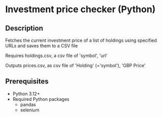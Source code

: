 # Investment price checker (Python)

## Description

Fetches the current investment price of a list of holdings using specified URLs and saves them to a CSV file

Requires holdings.csv, a csv file of 'symbol', 'url'

Outputs prices.csv, as csv file of 'Holding' (='symbol'), 'GBP Price'

## Prerequisites

- Python 3.12+
- Required Python packages
	- pandas
	- selenium
